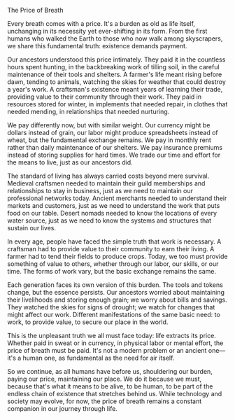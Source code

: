 The Price of Breath

Every breath comes with a price. It's a burden as old as life itself, unchanging in its necessity yet ever-shifting in its form. From the first humans who walked the Earth to those who now walk among skyscrapers, we share this fundamental truth: existence demands payment.

Our ancestors understood this price intimately. They paid it in the countless hours spent hunting, in the backbreaking work of tilling soil, in the careful maintenance of their tools and shelters. A farmer's life meant rising before dawn, tending to animals, watching the skies for weather that could destroy a year's work. A craftsman's existence meant years of learning their trade, providing value to their community through their work. They paid in resources stored for winter, in implements that needed repair, in clothes that needed mending, in relationships that needed nurturing.

We pay differently now, but with similar weight. Our currency might be dollars instead of grain, our labor might produce spreadsheets instead of wheat, but the fundamental exchange remains. We pay in monthly rent rather than daily maintenance of our shelters. We pay insurance premiums instead of storing supplies for hard times. We trade our time and effort for the means to live, just as our ancestors did.

The standard of living has always carried costs beyond mere survival. Medieval craftsmen needed to maintain their guild memberships and relationships to stay in business, just as we need to maintain our professional networks today. Ancient merchants needed to understand their markets and customers, just as we need to understand the work that puts food on our table. Desert nomads needed to know the locations of every water source, just as we need to know the systems and structures that sustain our lives.

In every age, people have faced the simple truth that work is necessary. A craftsman had to provide value to their community to earn their living. A farmer had to tend their fields to produce crops. Today, we too must provide something of value to others, whether through our labor, our skills, or our time. The forms of work vary, but the basic exchange remains the same.

Each generation faces its own version of this burden. The tools and tokens change, but the essence persists. Our ancestors worried about maintaining their livelihoods and storing enough grain; we worry about bills and savings. They watched the skies for signs of drought; we watch for changes that might affect our work. Different manifestations of the same basic need: to work, to provide value, to secure our place in the world.

This is the unpleasant truth we all must face today: life extracts its price. Whether paid in sweat or in currency, in physical labor or mental effort, the price of breath must be paid. It's not a modern problem or an ancient one—it's a human one, as fundamental as the need for air itself.

So we continue, as all humans have before us, shouldering our burden, paying our price, maintaining our place. We do it because we must, because that's what it means to be alive, to be human, to be part of the endless chain of existence that stretches behind us. While technology and society may evolve, for now, the price of breath remains a constant companion in our journey through life.

